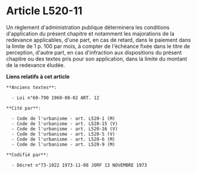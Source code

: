 # Article L520-11

Un règlement d'administration publique déterminera les conditions d'application du présent chapitre et notamment les
majorations de la redevance applicables, d'une part, en cas de retard, dans le paiement dans la limite de 1 p. 100 par mois,
à compter de l'échéance fixée dans le titre de perception, d'autre part, en cas d'infraction aux dispositions du présent
chapitre ou des textes pris pour son application, dans la limite du montant de la redevance éludée.

**Liens relatifs à cet article**

	**Anciens textes**:

	  - Loi n°60-790 1960-08-02 ART. 12

	**Cité par**:

	  - Code de l'urbanisme - art. L520-1 (M)
	  - Code de l'urbanisme - art. L520-15 (V)
	  - Code de l'urbanisme - art. L520-16 (V)
	  - Code de l'urbanisme - art. L520-5 (V)
	  - Code de l'urbanisme - art. L520-6 (M)
	  - Code de l'urbanisme - art. L520-9 (M)

	**Codifié par**:

	  - Décret n°73-1022 1973-11-08 JORF 13 NOVEMBRE 1973
